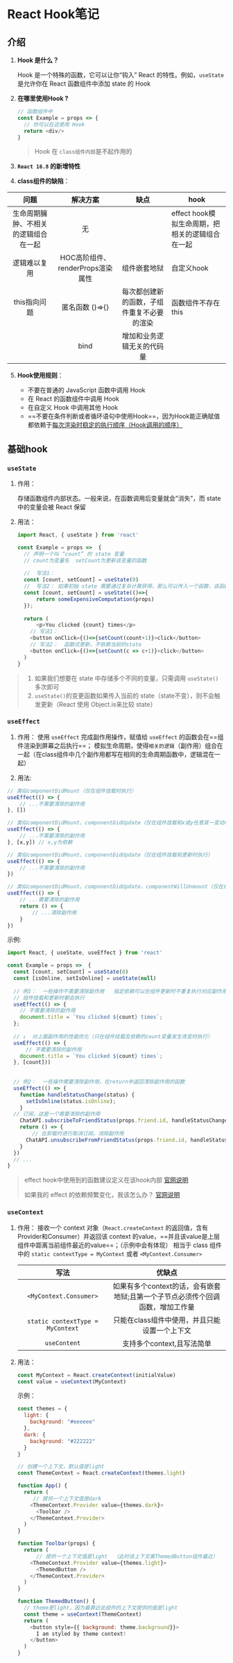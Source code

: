 # React Hook笔记

## 介绍

1. **Hook 是什么？** 

	Hook 是一个特殊的函数，它可以让你“钩入” React 的特性。例如，`useState` 是允许你在 React 函数组件中添加 state 的 Hook

2.  **在哪里使用Hook ?**

	```js
	// 函数组件中
	const Example = props => {
	  // 你可以在这使用 Hook
	  return <div/>
	}
	```

	>  Hook 在 `class组件内部`是不起作用的

3. **`React 16.8` 的新增特性**

4. **class组件的缺陷**：

|               **问题**               |           **解决方案**           |                  **缺点**                  | hook                                            |
| :----------------------------------: | :------------------------------: | :----------------------------------------: | ----------------------------------------------- |
| 生命周期臃肿、不相关的逻辑组合在一起 |                无                |                                            | effect hook模拟生命周期，把相关的逻辑组合在一起 |
|             逻辑难以复用             | HOC高阶组件、renderProps渲染属性 |                组件嵌套地狱                | 自定义hook                                      |
|             this指向问题             |         匿名函数 ()=>{}          | 每次都创建新的函数，子组件重复不必要的渲染 | 函数组件不存在this                              |
|                                      |               bind               |         增加和业务逻辑无关的代码量         |                                                 |

5. **Hook使用规则**：

	- 不要在普通的 JavaScript 函数中调用 Hook
	- 在 React 的函数组件中调用 Hook
	- 在自定义 Hook 中调用其他 Hook 
	- ==不要在条件判断或者循环语句中使用Hook==，因为Hook能正确赋值都依赖于<u>每次渲染时稳定的执行顺序（Hook调用的顺序）</u>

	

## 基础hook

### `useState`

1. 作用：

	存储函数组件内部状态。一般来说，在函数调用后变量就会”消失”，而 state 中的变量会被 React 保留

2. 用法：

	```js
	import React, { useState } from 'react'
	
	const Example = props =>  {
	  // 声明一个叫 “count” 的 state 变量
	  // count为变量名  setCount为更新该变量的函数
	    
	  //  写法1：
	  const [count, setCount] = useState(0)
	  //  写法2： 如果初始 state 需要通过复杂计算获得，那么可以传入一个函数，该函数只在初始渲染时被调用
	  const [count, setCount] = useState(()=>{
	      return someExpensiveComputation(props)
	  });
	    
	  return (
	      <p>You clicked {count} times</p>
		// 写法1：
		<button onClick={()=>{setCount(count+1)}>click</button>
	    // 写法2：  函数式更新，不依赖当前的state
		<button onClick={()=>{setCount(c => c+1)}>click</button>
	  )
	}
	```

> 1. 如果我们想要在 state 中存储多个不同的变量，只需调用 `useState()` 多次即可
> 2. `useState()`的变更函数如果传入当前的 state（state不变），则不会触发更新（React 使用 Object.is来比较 state）

### `useEffect`

1. 作用：
	使用 `useEffect` 完成副作用操作，赋值给 `useEffect` 的函数会在==组件渲染到屏幕之后执行==；
	模拟生命周期，使得`相关的逻辑`（副作用）组合在一起（在class组件中几个副作用都写在相同的生命周期函数中，逻辑混在一起）

2. 用法:

  ```js
  // 类似componentDidMount（仅在组件挂载时执行）
  useEffect(() => {
      // ...不需要清除的副作用
  }, [])
  
  // 类似componentDidMount、componentDidUpdate（仅在组件挂载和x或y任意其一变动时执行）
  useEffect(() => {
      // ...不需要清除的副作用
  }, [x,y]) // x,y为依赖
  
  // 类似componentDidMount、componentDidUpdate（仅在组件挂载和更新时执行）
  useEffect(() => {
      // ...不需要清除的副作用
  })
  
  // 类似componentDidMount、componentDidUpdate、componentWillUnmount（仅在组件挂载、更新和卸载时执行）
  useEffect(() => {
      // ...需要清除的副作用
      return () => {
          // ...清除副作用
      }
  })
  ```

  示例:

  ```js
  import React, { useState, useEffect } from 'react'
  
  const Example = props =>  {
    const [count, setCount] = useState(0)
    const [isOnline, setIsOnline] = useState(null)
    
    // 例1：  一些操作不需要清除副作用   指定依赖可以在组件更新时不重复执行对应副作用的代码
    // 组件挂载和更新时都会执行
    useEffect(() => {
      // 不需要清除的副作用
      document.title = `You clicked ${count} times`;
    };
      
    // ↓  对上面副作用的性能优化（只在组件挂载及依赖的count变量发生改变时执行）
    useEffect(() => {
        // 不需要清除的副作用
      document.title = `You clicked ${count} times`;
    }, [count]))
   
    
    // 例2：  一些操作需要清除副作用，在return中返回清除副作用的函数
    useEffect(() => {
      function handleStatusChange(status) {
        setIsOnline(status.isOnline);
      }
  	// 订阅，这是一个需要清除的副作用
      ChatAPI.subscribeToFriendStatus(props.friend.id, handleStatusChange);
      return () => {
          // 在卸载时进行取消订阅，消除副作用
        ChatAPI.unsubscribeFromFriendStatus(props.friend.id, handleStatusChange);
      }
    })  
    // ...
  }
  ```

> effect hook中使用到的函数建议定义在该hook内部	[官网说明](https://react.docschina.org/docs/hooks-faq.html#is-it-safe-to-omit-functions-from-the-list-of-dependencies)
>
> 如果我的 effect 的依赖频繁变化，我该怎么办？	[官网说明](https://react.docschina.org/docs/hooks-faq.html#what-can-i-do-if-my-effect-dependencies-change-too-often)

### `useContext`

1. 作用：
	接收一个 context 对象（`React.createContext` 的返回值，含有Provider和Consumer）并返回该 context 的value，==并且该value是上层组件中距离当前组件最近的value==；（示例中会有体现）
	相当于 class 组件中的 `static contextType = MyContext` 或者 `<MyContext.Consumer>`

	|             **写法**             |                          **优缺点**                          |
	| :------------------------------: | :----------------------------------------------------------: |
	|      `<MyContext.Consumer>`      | 如果有多个context的话，会有嵌套地狱;且第一个子节点必须传个回调函数，增加工作量 |
	| `static contextType = MyContext` |        只能在class组件中使用，并且只能设置一个上下文         |
	|           `useContent`           |                  支持多个context,且写法简单                  |

	

2. 用法：

	```js
	const MyContext = React.createContext(initialValue)
	const value = useContext(MyContext)
	```

	示例：

	```js
	const themes = {
	  light: {
	    background: "#eeeeee"
	  },
	  dark: {
	    background: "#222222"
	  }
	}
	
	// 创建一个上下文，默认值是light
	const ThemeContext = React.createContext(themes.light)
	
	function App() {
	  return (
	     // 提供一个上下文值是dark
	    <ThemeContext.Provider value={themes.dark}>
	      <Toolbar />
	    </ThemeContext.Provider>
	  )
	}
	
	function Toolbar(props) {
	  return (
	      // 提供一个上下文值是light  （此时该上下文离ThemedButton组件最近）
	    <ThemeContext.Provider value={themes.light}>
	      <ThemedButton />
	    </ThemeContext.Provider>
	  )
	}
	
	function ThemedButton() {
	  // theme是light，因为最靠近此组件的上下文提供的值是light
	  const theme = useContext(ThemeContext)
	  return (
	    <button style={{ background: theme.background}}>
	      I am styled by theme context!
	    </button>
	  )
	}
	```

	

	



